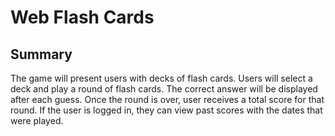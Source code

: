 # Web Flash Cards

## Summary
The game will present users with decks of flash cards.  Users will select a deck and play a round of flash cards. The correct answer will be displayed after each guess. Once the round is over, user receives a total score for that round. If the user is logged in, they can view past scores with the dates that were played.
